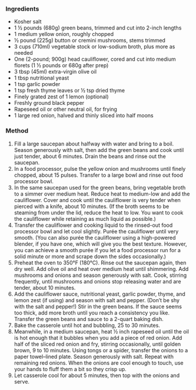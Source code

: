 ### Ingredients

* Kosher salt
* 1 ½ pounds (680g) green beans, trimmed and cut into 2-inch lengths
* 1 medium yellow onion, roughly chopped
* ½ pound (225g) button or cremini mushrooms, stems trimmed
* 3 cups (710ml) vegetable stock or low-sodium broth, plus more as needed
* One (2-pound; 900g) head cauliflower, cored and cut into medium florets (1 ½ pounds or 680g after prep)
* 3 tbsp (45ml) extra-virgin olive oil
* 1 tbsp nutritional yeast
* 1 tsp garlic powder
* 1 tsp fresh thyme leaves or ½ tsp dried thyme
* Finely grated zest of 1 lemon (optional)
* Freshly ground black pepper
* Rapeseed oil or other neutral oil, for frying
* 1 large red onion, halved and thinly sliced into half moons

### Method

1. Fill a large saucepan about halfway with water and bring to a boil. Season generously with salt, then add the green beans and cook until just tender, about 6 minutes. Drain the beans and rinse out the saucepan.
2. In a food processor, pulse the yellow onion and mushrooms until finely chopped, about 15 pulses. Transfer to a large bowl and rinse out food processor bowl.
3. In the same saucepan used for the green beans, bring vegetable broth to a simmer over medium heat. Reduce heat to medium-low and add the cauliflower. Cover and cook until the cauliflower is very tender when pierced with a knife, about 10 minutes. (If the broth seems to be steaming from under the lid, reduce the heat to low. You want to cook the cauliflower while retaining as much liquid as possible.)
4. Transfer the cauliflower and cooking liquid to the rinsed-out food processor bowl and let cool slightly. Purée the cauliflower until very smooth. (You can also purée the cauliflower using a high-powered blender, if you have one, which will give you the best texture. However, you can achieve a smooth purée if you let a food processor run for a solid minute or more and scrape down the sides occasionally.)
5. Preheat the oven to 350°F (180°C). Rinse out the saucepan again, then dry well. Add olive oil and heat over medium heat until shimmering. Add mushrooms and onions and season generously with salt. Cook, stirring frequently, until mushrooms and onions stop releasing water and are tender, about 10 minutes.
6. Add the cauliflower sauce, nutritional yeast, garlic powder, thyme, and lemon zest (if using) and season with salt and pepper. (Don’t be shy with the salt and pepper!) Stir in the green beans. If the sauce seems too thick, add more broth until you reach a consistency you like. Transfer the green beans and sauce to a 2-quart baking dish.
7. Bake the casserole until hot and bubbling, 25 to 30 minutes.
8. Meanwhile, in a medium saucepan, heat ½ inch rapeseed oil until the oil is hot enough that it bubbles when you add a piece of red onion. Add half of the sliced red onion and fry, stirring occasionally, until golden brown, 9 to 10 minutes. Using tongs or a spider, transfer the onions to a paper towel–lined plate. Season generously with salt. Repeat with remaining red onions. When the onions are cool enough to touch, use your hands to fluff them a bit so they crisp up.
9. Let casserole cool for about 5 minutes, then top with the onions and serve.